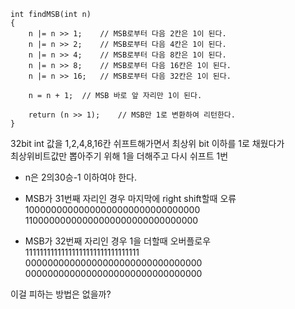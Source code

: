 ```
int findMSB(int n)
{
    n |= n >> 1;	// MSB로부터 다음 2칸은 1이 된다.
    n |= n >> 2;	// MSB로부터 다음 4칸은 1이 된다.
    n |= n >> 4;	// MSB로부터 다음 8칸은 1이 된다.
    n |= n >> 8;	// MSB로부터 다음 16칸은 1이 된다.
    n |= n >> 16;	// MSB로부터 다음 32칸은 1이 된다.
	
    n = n + 1;	// MSB 바로 앞 자리만 1이 된다.
	
    return (n >> 1);	// MSB만 1로 변환하여 리턴한다.
}
```
32bit int 값을 1,2,4,8,16칸 쉬프트해가면서 최상위 bit 이하를 1로 채웠다가  
최상위비트값만 뽑아주기 위해 1을 더해주고 다시 쉬프트 1번  
  
* n은 2의30승-1 이하여야 한다.  

* MSB가 31번째 자리인 경우 마지막에 right shift할때 오류  
10000000000000000000000000000000  
11000000000000000000000000000000  
  
* MSB가 32번째 자리인 경우 1을 더할때 오버플로우  
11111111111111111111111111111111  
00000000000000000000000000000000  
00000000000000000000000000000000  

이걸 피하는 방법은 없을까?
